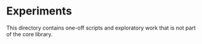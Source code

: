 # Experiments

This directory contains one-off scripts and exploratory work that is not part of the core library.

